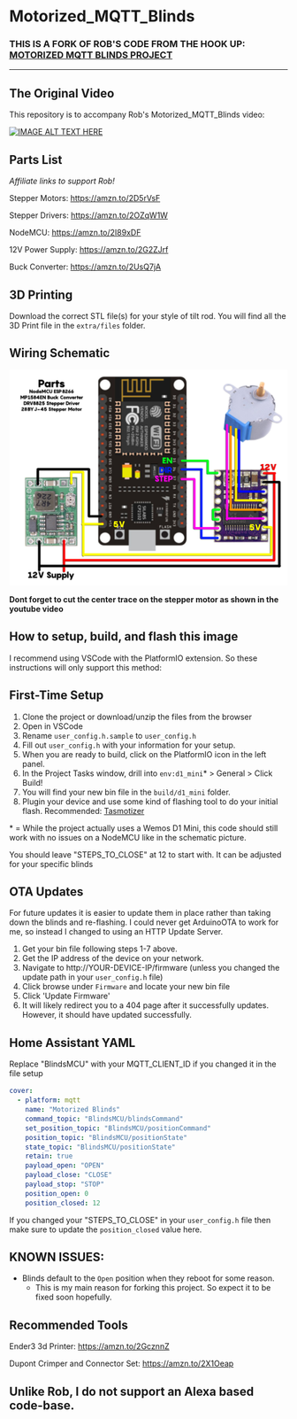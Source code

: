 # Motorized_MQTT_Blinds

### THIS IS A FORK OF ROB'S CODE FROM THE HOOK UP: [MOTORIZED MQTT BLINDS PROJECT](https://github.com/thehookup/Motorized_MQTT_Blinds/)

______________________________________________

## The Original Video
This repository is to accompany Rob's Motorized_MQTT_Blinds video:

[![IMAGE ALT TEXT HERE](https://img.youtube.com/vi/1O_1gUFumQM/0.jpg)](https://www.youtube.com/watch?v=1O_1gUFumQM)

## Parts List
*Affiliate links to support Rob!*

Stepper Motors: https://amzn.to/2D5rVsF

Stepper Drivers: https://amzn.to/2OZqW1W

NodeMCU: https://amzn.to/2I89xDF

12V Power Supply: https://amzn.to/2G2ZJrf

Buck Converter: https://amzn.to/2UsQ7jA

## 3D Printing

Download the correct STL file(s) for your style of tilt rod. You will find all the 3D Print file in the `extra/files` folder.

## Wiring Schematic

![alt text](extra/images/Schematic.jpg)

**Dont forget to cut the center trace on the stepper motor as shown in the youtube video**

## How to setup, build, and flash this image

I recommend using VSCode with the PlatformIO extension. So these instructions will only support this method:

## First-Time Setup
1) Clone the project or download/unzip the files from the browser
2) Open in VSCode
3) Rename `user_config.h.sample` to `user_config.h`
4) Fill out `user_config.h` with your information for your setup.
5) When you are ready to build, click on the PlatformIO icon in the left panel.
6) In the Project Tasks window, drill into `env:d1_mini`* > General > Click Build!
7) You will find your new bin file in the `build/d1_mini` folder.
8) Plugin your device and use some kind of flashing tool to do your initial flash. Recommended: [Tasmotizer](https://github.com/tasmota/tasmotizer)

\* = While the project actually uses a Wemos D1 Mini, this code should still work with no issues on a NodeMCU like in the schematic picture.

You should leave "STEPS_TO_CLOSE" at 12 to start with.  It can be adjusted for your specific blinds

## OTA Updates
For future updates it is easier to update them in place rather than taking down the blinds and re-flashing. I could never get ArduinoOTA to work for me, so instead I changed to using an HTTP Update Server.

1) Get your bin file following steps 1-7 above.
2) Get the IP address of the device on your network.
3) Navigate to http://YOUR-DEVICE-IP/firmware (unless you changed the update path in your `user_config.h` file)
4) Click browse under `Firmware` and locate your new bin file
5) Click 'Update Firmware'
6) It will likely redirect you to a 404 page after it successfully updates. However, it should have updated successfully.

## Home Assistant YAML

Replace "BlindsMCU" with your MQTT_CLIENT_ID if you changed it in the file setup

```yaml
cover:
  - platform: mqtt
    name: "Motorized Blinds"
    command_topic: "BlindsMCU/blindsCommand"
    set_position_topic: "BlindsMCU/positionCommand"
    position_topic: "BlindsMCU/positionState"
    state_topic: "BlindsMCU/positionState"
    retain: true
    payload_open: "OPEN"
    payload_close: "CLOSE"
    payload_stop: "STOP"
    position_open: 0
    position_closed: 12
  ```

  If you changed your "STEPS_TO_CLOSE" in your `user_config.h` file then make sure to update the `position_closed` value here.

## KNOWN ISSUES:
* Blinds default to the `Open` position when they reboot for some reason.
  * This is my main reason for forking this project. So expect it to be fixed soon hopefully.
  
## Recommended Tools

Ender3 3d Printer: https://amzn.to/2GcznnZ

Dupont Crimper and Connector Set: https://amzn.to/2X1Oeap

## Unlike Rob, I do not support an Alexa based code-base.
